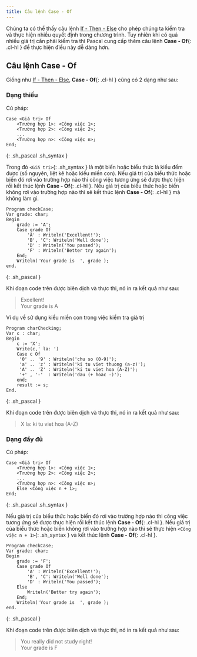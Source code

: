 ```yaml
---
title: Câu lệnh Case - Of
---
```


Chúng ta có thể thấy câu lệnh [If - Then - Else](/dev/pascal/if) cho phép chúng ta kiểm tra và thực hiện nhiều quyết định trong chương trình. Tuy nhiên khi có quá nhiều giá trị cần phải kiểm tra thì Pascal cung cấp thêm câu lệnh **Case - Of**{: .cl-hl } để thực hiện điều này dễ dàng hơn.

## Câu lệnh Case - Of

Giống như [If - Then - Else](/dev/pascal/if), **Case - Of**{: .cl-hl } cũng có 2 dạng như sau:

### Dạng thiếu

Cú pháp:

```
Case <Giá trị> Of
    <Trường hợp 1>: <Công việc 1>;
    <Trường hợp 2>: <Công việc 2>;
    ...
    <Trường hợp n>: <Công việc n>;
End;
```
{: .sh_pascal .sh_syntax }

Trong đó `<Giá trị>`{: .sh_syntax } là một biến hoặc biểu thức là kiểu đếm được (số nguyên, liệt kê hoặc kiểu miền con). Nếu giá trị của biểu thức hoặc biến đó rơi vào trường hợp nào thi công việc tương ứng sẽ được thực hiện rồi kết thúc lệnh **Case - Of**{: .cl-hl }.
Nếu giá trị của biểu thức hoặc biến không rơi vào trường hợp nào thì sẽ kết thúc lệnh **Case - Of**{: .cl-hl } mà không làm gì.

```
Program checkCase;
Var grade: char;
Begin
    grade := 'A';
    Case grade Of
        'A' : Writeln('Excellent!');
        'B', 'C': Writeln('Well done');
        'D' : Writeln('You passed');
        'F' : Writeln('Better try again');
    End;
    Writeln('Your grade is  ', grade );
end.
```
{: .sh_pascal }

Khi đoạn code trên được biên dịch và thực thi, nó in ra kết quả như sau:

> Excellent!  
> Your grade is A

Ví dụ về sử dụng kiểu miền con trong việc kiểm tra giá trị
```
Program charChecking;
Var c : char;
Begin
    c := 'X';
    Write(c,' la: ')
    Case c Of
     '0' .. '9' : Writeln('chu so (0-9)');
     'a' .. 'z' : Writeln('ki tu viet thuong (a-z)');
     'A' .. 'Z' : Writeln('ki tu viet hoa (A-Z)');
     '+' , '-'  : Writeln('dau (+ hoac -)');
    end;
    result := s;
End.
```
{: .sh_pascal }

Khi đoạn code trên được biên dịch và thực thi, nó in ra kết quả như sau:

> X la: ki tu viet hoa (A-Z)

### Dạng đầy đủ

Cú pháp:

```
Case <Giá trị> Of
    <Trường hợp 1>: <Công việc 1>;
    <Trường hợp 2>: <Công việc 2>;
    ...
    <Trường hợp n>: <Công việc n>;
    Else <Công việc n + 1>;
End;
```
{: .sh_pascal .sh_syntax }

Nếu giá trị của biểu thức hoặc biến đó rơi vào trường hợp nào thi công việc tương ứng sẽ được thực hiện rồi kết thúc lệnh **Case - Of**{: .cl-hl }.
Nếu giá trị của biểu thức hoặc biến không rơi vào trường hợp nào thì sẽ thực hiện `<Công việc n + 1>`{: .sh_syntax } và kết thúc lệnh **Case - Of**{: .cl-hl }.

```
Program checkCase;
Var grade: char;
Begin
    grade := 'F';
    Case grade Of
        'A' : Writeln('Excellent!');
        'B', 'C': Writeln('Well done');
        'D' : Writeln('You passed');
    Else 
        Writeln('Better try again');
    End;
    Writeln('Your grade is  ', grade );
end.
```
{: .sh_pascal }

Khi đoạn code trên được biên dịch và thực thi, nó in ra kết quả như sau:

> You really did not study right!  
> Your grade is F